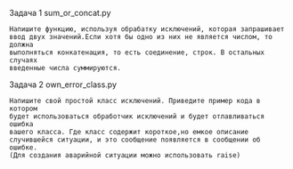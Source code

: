 Задача 1 sum_or_concat.py

    Напишите функцию, используя обрабатку исключений, которая запрашивает 
    ввод двух значений.Если хотя бы одно из них не является числом, то должна 
    выполняться конкатенация, то есть соединение, строк. В остальных случаях 
    введенные числа суммируются.

Задача 2 own_error_class.py

    Напишите свой простой класс исключений. Приведите пример кода в котором 
    будет использоваться обработчик исключений и будет отлавливаться ошибка 
    вашего класса. Где класс содержит короткое,но емкое описание 
    случившейся ситуации, и это сообщение появляется в сообщении об ошибке. 
    (Для создания аварийной ситуации можно использовать raise)